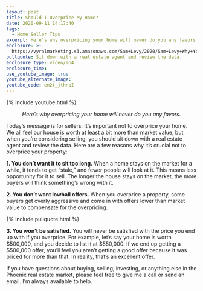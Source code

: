 ```yaml
---
layout: post
title: Should I Overprice My Home?
date: 2020-09-11 14:17:40
tags:
  - Home Seller Tips
excerpt: Here’s why overpricing your home will never do you any favors.
enclosure: >-
  https://vyralmarketing.s3.amazonaws.com/Sam+Levy/2020/Sam+Levy+Why+You+Shouldn't+Overprice+Your+Home+with+captions.mp4
pullquote: Sit down with a real estate agent and review the data.
enclosure_type: video/mp4
enclosure_time:
use_youtube_image: true
youtube_alternate_image:
youtube_code: en2t_jthnbI
---
```


{% include youtube.html %}

<p style="text-align: center;"><em>Here’s why overpricing your home will never do you any favors.</em></p>

Today’s message is for sellers: It’s important not to overprice your home. We all feel our house is worth at least a bit more than market value, but when you’re considering selling, you should sit down with a real estate agent and review the data. Here are a few reasons why it’s crucial not to overprice your property:

**1\. You don’t want it to sit too long.** When a home stays on the market for a while, it tends to get “stale,” and fewer people will look at it. This means less opportunity for it to sell. The longer the house stays on the market, the more buyers will think something’s wrong with it.

**2\. You don’t want lowball offers.** When you overprice a property, some buyers get overly aggressive and come in with offers lower than market value to compensate for the overpricing.

{% include pullquote.html %}

**3\. You won’t be satisfied.** You will never be satisfied with the price you end up with if you overprice. For example, let’s say your home is worth $500,000, and you decide to list it at $550,000. If we end up getting a $500,000 offer, you’ll feel you aren’t getting a good offer because it was priced for more than that. In reality, that’s an excellent offer.&nbsp;

If you have questions about buying, selling, investing, or anything else in the Phoenix real estate market, please feel free to give me a call or send an email. I’m always available to help.
